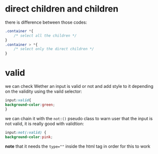 # direct children and children

there is difference between those codes:

```css
.container *{
	/* select all the children */
}
.container > *{
	/* select only the direct children */
}
```

# valid

we can check Wether an input is valid or not and add
style to it depending on the validity using the vaild selector:

```css
input:valid{
background-color:green;
}
```

we can chain it with the `not:()` pseudo class to warn user
that the input is not valid, it is really good with validtion:

```css
input:not(:valid) {
background-color:pink;
```

**note** that it needs the `type=""` inside the html tag in order 
for this to work
